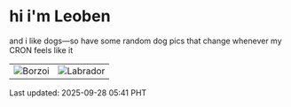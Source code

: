 # hi i'm Leoben

and i like dogs—so have some random dog pics that change whenever my CRON feels like it

|  |  |
|--------|----------|
| ![Borzoi](https://random-dog-vercel.vercel.app/api/random-borzoi?v=1759009319) | ![Labrador](https://random-dog-vercel.vercel.app/api/random-labrador?v=1759009319) |

Last updated: 2025-09-28 05:41 PHT

